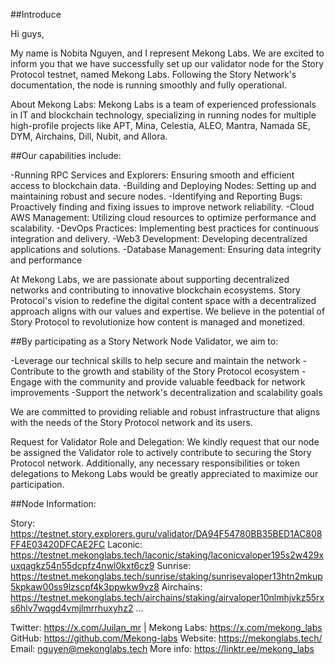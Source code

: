 ##Introduce

Hi guys,

My name is Nobita Nguyen, and I represent Mekong Labs. We are excited to inform you that we have successfully set up our validator node for the Story Protocol testnet, named Mekong Labs. Following the Story Network's documentation, the node is running smoothly and fully operational.

About Mekong Labs: Mekong Labs is a team of experienced professionals in IT and blockchain technology, specializing in running nodes for multiple high-profile projects like APT, Mina, Celestia, ALEO, Mantra, Namada SE, DYM, Airchains, Dill, Nubit, and Allora. 


##Our capabilities include:

-Running RPC Services and Explorers: Ensuring smooth and efficient access to blockchain data.
-Building and Deploying Nodes: Setting up and maintaining robust and secure nodes.
-Identifying and Reporting Bugs: Proactively finding and fixing issues to improve network reliability.
-Cloud AWS Management: Utilizing cloud resources to optimize performance and scalability.
-DevOps Practices: Implementing best practices for continuous integration and delivery.
-Web3 Development: Developing decentralized applications and solutions.
-Database Management: Ensuring data integrity and performance

At Mekong Labs, we are passionate about supporting decentralized networks and contributing to innovative blockchain ecosystems. Story Protocol's vision to redefine the digital content space with a decentralized approach aligns with our values and expertise. We believe in the potential of Story Protocol to revolutionize how content is managed and monetized.

##By participating as a Story Network Node Validator, we aim to:

-Leverage our technical skills to help secure and maintain the network
-Contribute to the growth and stability of the Story Protocol ecosystem
-Engage with the community and provide valuable feedback for network improvements
-Support the network's decentralization and scalability goals

We are committed to providing reliable and robust infrastructure that aligns with the needs of the Story Protocol network and its users.

Request for Validator Role and Delegation: We kindly request that our node be assigned the Validator role to actively contribute to securing the Story Protocol network. Additionally, any necessary responsibilities or token delegations to Mekong Labs would be greatly appreciated to maximize our participation.

##Node Information:

Story: https://testnet.story.explorers.guru/validator/DA94F54780BB35BED1AC808FF4E03420DFCAE2FC
Laconic: https://testnet.mekonglabs.tech/laconic/staking/laconicvaloper195s2w429xuxqagkz54n55dcpfz4nwl0kxt6cz9
Sunrise: https://testnet.mekonglabs.tech/sunrise/staking/sunrisevaloper13htn2mkup5kpkaw00ss9lzscpf4k3ppwkw9vz8
Airchains: https://testnet.mekonglabs.tech/airchains/staking/airvaloper10nlmhjvkz55rxs6hlv7wqgd4vmjlmrrhuxyhz2
...

Twitter: https://x.com/Juilan_mr | Mekong Labs: https://x.com/mekong_labs
GitHub: https://github.com/Mekong-labs
Website: https://mekonglabs.tech/
Email: nguyen@mekonglabs.tech
More info: https://linktr.ee/mekong_labs
